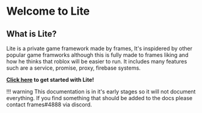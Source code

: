 # Welcome to Lite

## What is Lite?
Lite is a private game framework made by frames, It's inspidered by other popular game framworks although this is fully made to frames liking and how he thinks that roblox will be easier to run. It includes many features such are a service, promise, proxy, firebase systems.

**[Click here](https://workframes.github.io/Lite/start/) to get started with Lite!**

!!! warning
    This documentation is in it's early stages so it will not document everything. If you find something that should be added to the docs please contact frames#4888 via discord.